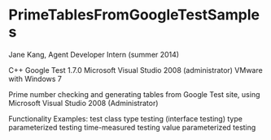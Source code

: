 PrimeTablesFromGoogleTestSamples
================================

Jane Kang, Agent Developer Intern (summer 2014)

C++
Google Test 1.7.0
Microsoft Visual Studio 2008 (administrator)
VMware with Windows 7


Prime number checking and generating tables from Google Test site,
using Microsoft Visual Studio 2008 (Administrator)

Functionality Examples:
test class
type testing (interface testing)
type parameterized testing
time-measured testing
value parameterized testing
